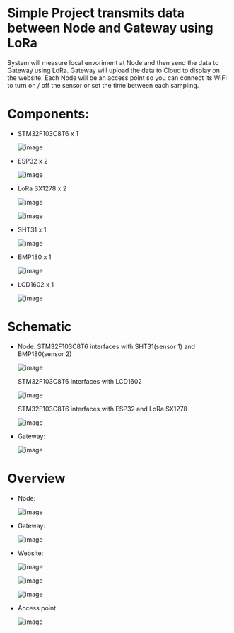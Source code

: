 # Simple Project transmits data between Node and Gateway using LoRa

System will measure local envoriment at Node and then send the data to Gateway using LoRa. Gateway will upload the data to Cloud to display on the website. Each Node will be an access point so you can connect its WiFi to turn on / off the sensor or set the time between each sampling.

# Components:
- STM32F103C8T6 x 1

  ![image](https://github.com/nhattruong05022003/Project1/assets/145974955/c19e46cb-ab02-439e-b232-aa7d1bfba1e7)
 
- ESP32 x 2

  ![image](https://github.com/nhattruong05022003/Project1/assets/145974955/1c04da16-2244-45f7-85e6-fad05c94bae1)

- LoRa SX1278 x 2

  ![image](https://github.com/nhattruong05022003/Project1/assets/145974955/3d2b2dc5-2e87-4a6d-961a-5efe47b64f41)

  ![image](https://github.com/nhattruong05022003/Project1/assets/145974955/45d3c62f-6681-4d45-b1d9-7e6c570d86c0)

- SHT31 x 1

  ![image](https://github.com/nhattruong05022003/Project1/assets/145974955/0898d755-6018-48de-9693-0fe8ba5b9a57)

- BMP180 x 1

  ![image](https://github.com/nhattruong05022003/Project1/assets/145974955/f5b519e0-82d0-4cbc-88f5-08661fcd6113)

- LCD1602 x 1

  ![image](https://github.com/nhattruong05022003/Project1/assets/145974955/a41ce76b-82e3-4e1e-80dc-d63d5955b968)

# Schematic
- Node:
  STM32F103C8T6 interfaces with SHT31(sensor 1) and BMP180(sensor 2)
  
  ![image](https://github.com/nhattruong05022003/Project1/assets/145974955/5d0ab514-c0c1-49e3-855f-1606659e5e23)

  STM32F103C8T6 interfaces with LCD1602

  ![image](https://github.com/nhattruong05022003/Project1/assets/145974955/8d2992a3-b32f-44d1-bff5-83a041f2f509)

  STM32F103C8T6 interfaces with ESP32 and LoRa SX1278

  ![image](https://github.com/nhattruong05022003/Project1/assets/145974955/0c0a1745-264b-4dfd-8d19-b2e93c2548a2)

- Gateway:

  ![image](https://github.com/nhattruong05022003/Project1/assets/145974955/2b21b7a2-70f0-4178-9a53-a00281fb5b90)

# Overview
- Node:

  ![image](https://github.com/nhattruong05022003/Project1/assets/145974955/0074385a-f7ea-4da7-bd45-ce66ae76366f)

- Gateway:

  ![image](https://github.com/nhattruong05022003/Project1/assets/145974955/16dd219e-8598-42b2-9194-f6d2165d6949)

- Website:

  ![image](https://github.com/nhattruong05022003/Project1/assets/145974955/ba184fdf-dc6e-43a3-bfa8-383c629c30ab)

  ![image](https://github.com/nhattruong05022003/Project1/assets/145974955/cf9320d1-5f20-4ef6-b0d7-1960de51fcb9)

  ![image](https://github.com/nhattruong05022003/Project1/assets/145974955/a3cedd32-aae7-4116-8c17-7b097d6c71ca)
  
- Access point

  ![image](https://github.com/nhattruong05022003/Project1/assets/145974955/9c31a4a1-bf04-4743-aee7-63fae2e91167)
